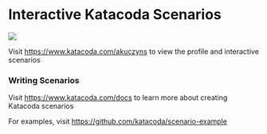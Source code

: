 # Interactive Katacoda Scenarios

[![](http://shields.katacoda.com/katacoda/akuczyns/count.svg)](https://www.katacoda.com/akuczyns "Get your profile on Katacoda.com")

Visit https://www.katacoda.com/akuczyns to view the profile and interactive scenarios

### Writing Scenarios
Visit https://www.katacoda.com/docs to learn more about creating Katacoda scenarios

For examples, visit https://github.com/katacoda/scenario-example
